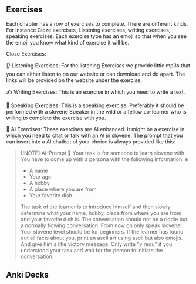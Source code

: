 



## Exercises
Each chapter has a row of exercises to complete. There are different kinds. For instance Cloze exercises, Listening exercises, writing exercises, speaking exercises. Each exercise type has an emoji so that when you see the emoji you know what kind of exercise it will be.

Cloze Exercises:

👂 Listening Exercises:
For the listening Exercises we provide little mp3s that you can either listen to on our website or can download and do apart. The links will be provided on the website under the exercise.

✍ Writing Exercises:
This is an exercise in which you need to write a text.

👅 Speaking Exercises:
This is a speaking exercise. Preferably it should be performed with a slovene Speaker in the wild or a fellow co-learner who is willing to complete the exercise with you.

🤖 AI Exercises:
These exercises are AI enhanced. It might be a exercise in which you need to chat or talk with an AI in slovene. The prompt that you can insert into a AI chatbot of your choice is always provided like this:

>[!NOTE] AI-Prompt 🤖
>Your task is for someone to learn slovene with. You have to come up with a persona with the following information:
>e
>- A name
>- Your age
>- A hobby
>- A place where you are from
>- Your favorite dish
>
>The task of the learner is to introduce himself and then slowly determine what your name, hobby, place from where you are from and your favorite dish is. The conversation should not be a riddle but a normally flowing conversation.
> From now on only speak slovene! Your slovene level should be for beginners.
> If the learner has found out all facts about you, print an ascii art using ascii but also emojis. And give him a litle victory message.
> Only write "v redu" if you understood your task and wait for the person to initiate the conversation.
> 



## Anki Decks